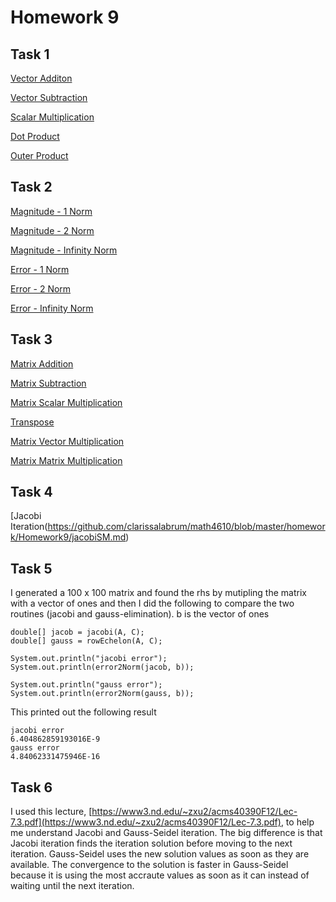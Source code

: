 # Homework 9

## Task 1

[Vector Additon](https://github.com/clarissalabrum/math4610/blob/master/homework/Homework9/vectorAdditionSM.md)

[Vector Subtraction](https://github.com/clarissalabrum/math4610/blob/master/homework/Homework9/vectorSubtractionSM.md)

[Scalar Multiplication](https://github.com/clarissalabrum/math4610/blob/master/homework/Homework9/vectorScalarMultiplicationSM.md)

[Dot Product](https://github.com/clarissalabrum/math4610/blob/master/homework/Homework9/vectorDotProductSM.md)

[Outer Product](https://github.com/clarissalabrum/math4610/blob/master/homework/Homework9/vectorOuterProductSM.md)

## Task 2

[Magnitude - 1 Norm](https://github.com/clarissalabrum/math4610/blob/master/homework/Homework9/Norms/mag1NormSM.md)

[Magnitude - 2 Norm](https://github.com/clarissalabrum/math4610/blob/master/homework/Homework9/Norms/mag2NormSM.md)

[Magnitude - Infinity Norm](https://github.com/clarissalabrum/math4610/blob/master/homework/Homework9/Norms/magInfinityNormSM.md)

[Error - 1 Norm](https://github.com/clarissalabrum/math4610/blob/master/homework/Homework9/Norms/error1NormSM.md)

[Error - 2 Norm](https://github.com/clarissalabrum/math4610/blob/master/homework/Homework9/Norms/error2NormSM.md)

[Error - Infinity Norm](https://github.com/clarissalabrum/math4610/blob/master/homework/Homework9/Norms/errorInfinityNormSM.md)

## Task 3

[Matrix Addition](https://github.com/clarissalabrum/math4610/blob/master/homework/Homework9/Matrices/matrixAdditionSM.md)

[Matrix Subtraction](https://github.com/clarissalabrum/math4610/blob/master/homework/Homework9/Matrices/matrixSubtractionSM.md)

[Matrix Scalar Multiplication](https://github.com/clarissalabrum/math4610/blob/master/homework/Homework9/Matrices/matrixScalarMultiplication)

[Transpose](https://github.com/clarissalabrum/math4610/blob/master/homework/Homework7/Task2/transpose.md)

[Matrix Vector Multiplication](https://github.com/clarissalabrum/math4610/blob/master/homework/Homework8/matrixVectorMultiplicationSM.md)

[Matrix Matrix Multiplication](https://github.com/clarissalabrum/math4610/blob/master/homework/Homework9/Matrices/matrixMatrixMultiplicationSM.md)

## Task 4

[Jacobi Iteration(https://github.com/clarissalabrum/math4610/blob/master/homework/Homework9/jacobiSM.md)

## Task 5

I generated a 100 x 100 matrix and found the rhs by mutipling the matrix with a vector of ones and then I did the following to compare the two routines (jacobi and gauss-elimination). b is the vector of ones

    double[] jacob = jacobi(A, C);
    double[] gauss = rowEchelon(A, C);

    System.out.println("jacobi error");
    System.out.println(error2Norm(jacob, b));

    System.out.println("gauss error");
    System.out.println(error2Norm(gauss, b));
    
This printed out the following result

    jacobi error
    6.404862859193016E-9
    gauss error
    4.84062331475946E-16

## Task 6

I used this lecture, [https://www3.nd.edu/~zxu2/acms40390F12/Lec-7.3.pdf](https://www3.nd.edu/~zxu2/acms40390F12/Lec-7.3.pdf), to help me understand Jacobi and Gauss-Seidel iteration. The big difference is that Jacobi iteration finds the iteration solution before moving to the next iteration. Gauss-Seidel uses the new solution values as soon as they are available. The convergence to the solution is faster in Gauss-Seidel because it is using the most accraute values as soon as it can instead of waiting until the next iteration.
